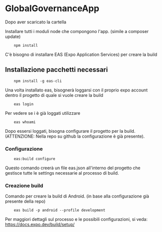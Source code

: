 # GlobalGovernanceApp

Dopo aver scaricato la cartella

Installare tutti i moduli node che compongono l'app. (simile a composer update)

		npm install
C'è bisogno di installare EAS (Expo Application Services) per creare la build

## Installazione pacchetti necessari

		npm install -g eas-cli
Una volta installato eas, bisognerà loggarsi con il proprio expo account dentro il progetto di quale si vuole creare la build

		eas login
Per vedere se i è già loggati utilizzare

		eas whoami
Dopo essersi loggati, bisogna configurare il progetto per la build. (ATTENZIONE: Nella repo su github la configurazione è già presente).

### Configurazione

		eas:build configure
Questo comando creerà un file eas.json all'interno del progetto che gestisce tutte le settings necessarie al processo di build.

### Creazione build

Comando per creare la build di Android. (in base alla configurazione già presente della repo)

		eas build -p android --profile development
		
Per maggiori dettagli sul processo e le possibili configurazioni, si veda: https://docs.expo.dev/build/setup/


